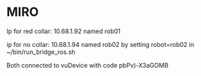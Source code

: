 # MIRO

Ip for red collar: 10.68.1.92
named rob01 

ip for no collar: 10.68.1.94
named rob02 by setting robot=rob02 in ~/bin/run_bridge_ros.sh

Both connected to vuDevice with code pbPv)-X3aGOMB

